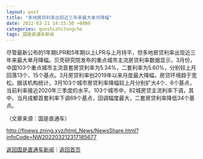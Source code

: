 ```yaml
---
layout: post
title: "多地房贷利率出现近三年来最大单月降幅"
date: 2022-03-21 14:15:50 +0800
categories: guoshizhitongche
tags: 国是直通车新闻
---
```

<p>尽管最新公布的1年期LPR和5年期以上LPR与上月持平，但多地房贷利率出现近三年来最大单月降幅。贝壳研究院发布的重点城市主流房贷利率数据显示，3月份，中国103个重点城市主流首套房贷利率为5.34%，二套利率为5.60%，分别较上月回落13个、15个基点。3月房贷利率创2019年以来月度最大降幅，房贷环境趋于宽松。据该机构统计，3月103个城市房贷利率降幅较上月分别扩大4个、6个基点，当前利率接近2020年三季度的水平。103个城市中，82城房贷主流利率下调，其中，当月成都首套利率下调69个基点，回调幅度最大，二套房贷利率降低34个基点。</p><p class="em_media">（文章来源：国是直通车）</p>

<http://finews.zning.xyz/html_News/NewsShare.html?infoCode=NW202203212317185677>

[返回国是直通车新闻](//finews.withounder.com/category/guoshizhitongche.html)｜[返回首页](//finews.withounder.com/)
